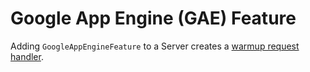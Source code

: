 # Google App Engine (GAE) Feature

Adding `GoogleAppEngineFeature` to a Server creates a
[warmup request handler](https://cloud.google.com/appengine/docs/standard/configuring-warmup-requests?tab=java).
